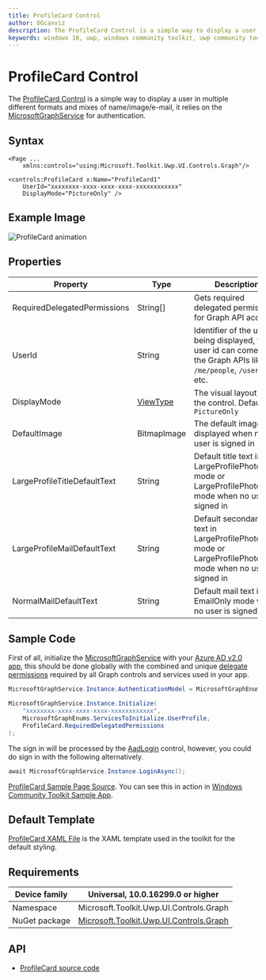```yaml
---
title: ProfileCard Control
author: OGcanviz
description: The ProfileCard Control is a simple way to display a user in multiple different formats and mixes of name/image/e-mail.
keywords: windows 10, uwp, windows community toolkit, uwp community toolkit, uwp toolkit, ProfileCard Control
---
```


# ProfileCard Control

The [ProfileCard Control](https://docs.microsoft.com/dotnet/api/microsoft.toolkit.uwp.ui.controls.graph.profilecard) is a simple way to display a user in multiple different formats and mixes of name/image/e-mail, it relies on the [MicrosoftGraphService](../services/MicrosoftGraph.md) for authentication.

## Syntax

```xaml
<Page ...
    xmlns:controls="using:Microsoft.Toolkit.Uwp.UI.Controls.Graph"/>

<controls:ProfileCard x:Name="ProfileCard1"
    UserId="xxxxxxxx-xxxx-xxxx-xxxx-xxxxxxxxxxxx"
    DisplayMode="PictureOnly" />
```

## Example Image

![ProfileCard animation](../resources/images/Graph/ProfileCard.png)

## Properties

| Property | Type | Description |
| -- | -- | -- |
| RequiredDelegatedPermissions | String[] | Gets required delegated permissions for Graph API access |
| UserId | String | Identifier of the user being displayed, this user id can come from the Graph APIs like `/me/people`, `/users`, etc. |
| DisplayMode | [ViewType](https://github.com/Microsoft/WindowsCommunityToolkit/blob/master/Microsoft.Toolkit.Uwp.UI.Controls.Graph/ProfileCard/ViewType.cs) | The visual layout of the control. Default is `PictureOnly` |
| DefaultImage | BitmapImage | The default image displayed when no user is signed in |
| LargeProfileTitleDefaultText | String | Default title text in LargeProfilePhotoLeft mode or LargeProfilePhotoRight mode when no user is signed in |
| LargeProfileMailDefaultText | String | Default secondary mail text in LargeProfilePhotoLeft mode or LargeProfilePhotoRight mode when no user is signed in |
| NormalMailDefaultText | String | Default mail text in EmailOnly mode when no user is signed in |

## Sample Code

First of all, initialize the [MicrosoftGraphService](../services/MicrosoftGraph.md) with your [Azure AD v2.0 app](https://docs.microsoft.com/en-us/azure/active-directory/develop/active-directory-v2-app-registration), this should be done globally with the combined and unique [delegate permissions](https://docs.microsoft.com/en-us/azure/active-directory/develop/active-directory-v2-scopes) required by all Graph controls and services used in your app.

```c#
MicrosoftGraphService.Instance.AuthenticationModel = MicrosoftGraphEnums.AuthenticationModel.V2;

MicrosoftGraphService.Instance.Initialize(
    "xxxxxxxx-xxxx-xxxx-xxxx-xxxxxxxxxxxx",
    MicrosoftGraphEnums.ServicesToInitialize.UserProfile,
    ProfileCard.RequiredDelegatedPermissions
);
```

The sign in will be processed by the [AadLogin](AadLogin.md) control, however, you could do sign in with the following alternatively.

```c#
await MicrosoftGraphService.Instance.LoginAsync();
```

[ProfileCard Sample Page Source](https://github.com/Microsoft/WindowsCommunityToolkit/tree/master/Microsoft.Toolkit.Uwp.SampleApp/SamplePages/ProfileCard). You can see this in action in [Windows Community Toolkit Sample App](https://www.microsoft.com/store/apps/9NBLGGH4TLCQ).

## Default Template 

[ProfileCard XAML File](https://github.com/Microsoft/WindowsCommunityToolkit/blob/master/Microsoft.Toolkit.Uwp.UI.Controls.Graph/ProfileCard/ProfileCard.xaml) is the XAML template used in the toolkit for the default styling.

## Requirements

| Device family | Universal, 10.0.16299.0 or higher |
| -- | -- |
| Namespace | Microsoft.Toolkit.Uwp.UI.Controls.Graph |
| NuGet package | [Microsoft.Toolkit.Uwp.UI.Controls.Graph](https://www.nuget.org/packages/Microsoft.Toolkit.Uwp.UI.Controls.Graph/) |

## API

* [ProfileCard source code](https://github.com/Microsoft/WindowsCommunityToolkit/tree/master/Microsoft.Toolkit.Uwp.UI.Controls.Graph/ProfileCard)
